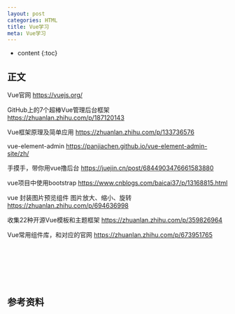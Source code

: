 ```yaml
---
layout: post
categories: HTML
title: Vue学习
meta: Vue学习
---
```

* content
{:toc}

## 正文

Vue官网 <https://vuejs.org/>

GitHub上的7个超棒Vue管理后台框架 <https://zhuanlan.zhihu.com/p/187120143>

Vue框架原理及简单应用 <https://zhuanlan.zhihu.com/p/133736576>

vue-element-admin <https://panjiachen.github.io/vue-element-admin-site/zh/>

手摸手，带你用vue撸后台 <https://juejin.cn/post/6844903476661583880>

vue项目中使用bootstrap <https://www.cnblogs.com/baicai37/p/13168815.html>

vue 封装图片预览组件 图片放大、缩小、旋转 <https://zhuanlan.zhihu.com/p/694636998>

收集22种开源Vue模板和主题框架 <https://zhuanlan.zhihu.com/p/359826964>

Vue常用组件库，和对应的官网 <https://zhuanlan.zhihu.com/p/673951765>





<br/><br/><br/><br/><br/>
## 参考资料 


